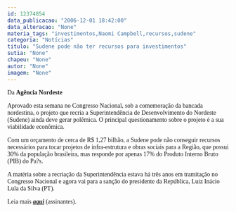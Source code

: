 ```yaml
---
id: 12374854
data_publicacao: "2006-12-01 18:42:00"
data_alteracao: "None"
materia_tags: "investimentos,Naomi Campbell,recursos,sudene"
categoria: "Notícias"
titulo: "Sudene pode não ter recursos para investimentos"
sutia: "None"
chapeu: "None"
autor: "None"
imagem: "None"
---
```

<p><FONT face=Verdana>Da <B>Agência Nordeste</B></FONT> </p>
<p><P><FONT face=Verdana>Aprovado esta semana no Congresso Nacional, sob a comemoração da bancada nordestina, o projeto que recria a Superintendência de Desenvolvimento do Nordeste (Sudene) ainda deve gerar polêmica. O principal questionamento sobre o projeto é a sua viabilidade econômica. </FONT></P></p>
<p><P><FONT face=Verdana>Com um orçamento de cerca de R$ 1,27 bilhão, a Sudene pode não conseguir recursos necessários para tocar projetos de infra-estrutura e obras sociais para a Região, que possui 30% da população brasileira, mas responde por apenas 17% do Produto Interno Bruto (PIB) do Pa?s. </FONT></P></p>
<p><P><FONT face=Verdana>A matéria sobre a recriação da Superintendência estava há três anos em tramitação no Congresso Nacional e agora vai para a sanção do presidente da República, Luiz Inácio Lula da Silva (PT).</FONT></P></p>
<p><P><FONT face=Verdana>Leia mais <A href=\"https://www.agne.com.br/index.asp\" target=_blank><STRONG><EM>aqui</EM></STRONG></A> (assinantes). </FONT></P> </p>

